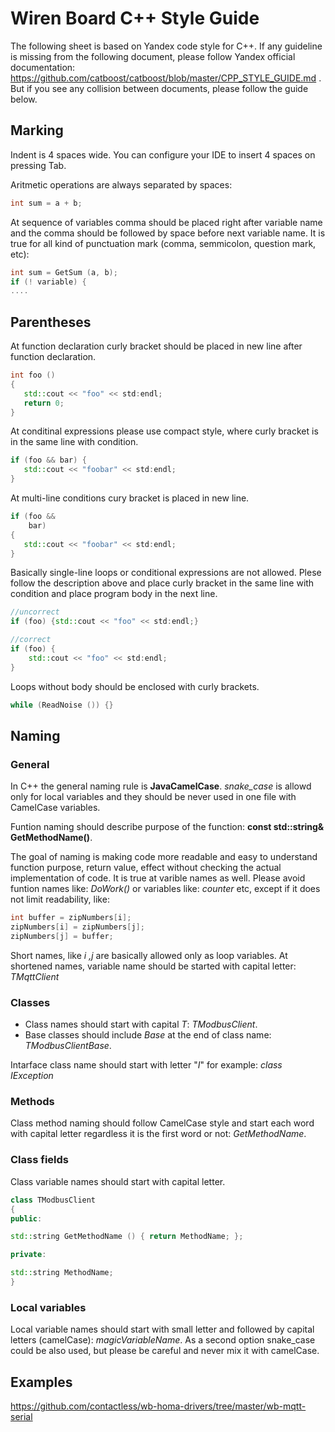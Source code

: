 Wiren Board C++ Style Guide
========================

The following sheet is based on Yandex code style for C++. If any guideline is missing from the following document, 
please follow Yandex official documentation: https://github.com/catboost/catboost/blob/master/CPP_STYLE_GUIDE.md . But if you
see any collision between documents, please follow the guide below. 

## Marking

Indent is 4 spaces wide. You can configure your IDE to insert 4 spaces on pressing Tab.

Aritmetic operations are always separated by spaces:
```C++
int sum = a + b;
```
At sequence of variables comma should be placed right after variable name and the comma should be followed by space before
next variable name. It is true for all kind of punctuation mark (comma, semmicolon, question mark, etc):

```C++
int sum = GetSum (a, b);
if (! variable) {
....
```

## Parentheses

At function declaration curly bracket should be placed in new line after function declaration. 
```C++
int foo ()
{
   std::cout << "foo" << std:endl;
   return 0;
}
```

At conditinal expressions please use compact style, where curly bracket is in the same line with condition. 
```C++
if (foo && bar) {
   std::cout << "foobar" << std:endl;
}
```

At multi-line conditions cury bracket is placed in new line. 
```C++
if (foo &&
    bar)
{
   std::cout << "foobar" << std:endl;
}
```

Basically single-line loops or conditional expressions are not allowed. Plese follow the description above and place curly bracket
in the same line with condition and place program body in the next line. 
```C++
//uncorrect
if (foo) {std::cout << "foo" << std:endl;}
```

```C++
//correct
if (foo) {
    std::cout << "foo" << std:endl;
}
```

Loops without body should be enclosed with curly brackets. 
```C++
while (ReadNoise ()) {}
```




## Naming
### General
In C++ the general naming rule is **JavaCamelCase**.
*snake_case* is allowd only for local variables and they should be never used in one file with CamelCase variables. 

Funtion naming should describe purpose of the function: **const std::string& GetMethodName()**.

The goal of naming is making code more readable and easy to understand function purpose, return value, effect without 
checking the actual implementation of code. It is true at varible names as well. 
Please avoid funtion names like: *DoWork()* or variables like: *counter* etc, except if it does not limit readability, like:
```C++
int buffer = zipNumbers[i];
zipNumbers[i] = zipNumbers[j];
zipNumbers[j] = buffer;
```

Short names, like *i ,j* are basically allowed only as loop variables. 
At shortened names, variable name should be started with capital letter: *TMqttClient*

### Classes

 * Class names should start with capital *T*:  *TModbusClient*.
 * Base classes should include *Base* at the end of class name: *TModbusClientBase*.

Intarface class name should start with letter "*I*" for example: *class IException*

### Methods

Class method naming should follow CamelCase style and start each word with capital letter
regardless it is the first word or not: *GetMethodName*.

### Class fields
Class variable names should start with capital letter.

```C++
class TModbusClient
{
public:

std::string GetMethodName () { return MethodName; };

private:

std::string MethodName;
}
```

### Local variables

Local variable names should start with small letter and followed by capital letters (camelCase): *magicVariableName*. As a second
option snake_case could be also used, but please be careful and never mix it with camelCase.

## Examples

https://github.com/contactless/wb-homa-drivers/tree/master/wb-mqtt-serial
